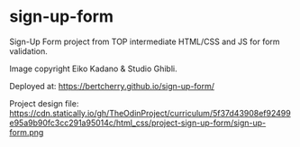 # sign-up-form
Sign-Up Form project from TOP intermediate HTML/CSS and JS for form validation.

Image copyright Eiko Kadano & Studio Ghibli.

Deployed at: https://bertcherry.github.io/sign-up-form/

Project design file: https://cdn.statically.io/gh/TheOdinProject/curriculum/5f37d43908ef92499e95a9b90fc3cc291a95014c/html_css/project-sign-up-form/sign-up-form.png